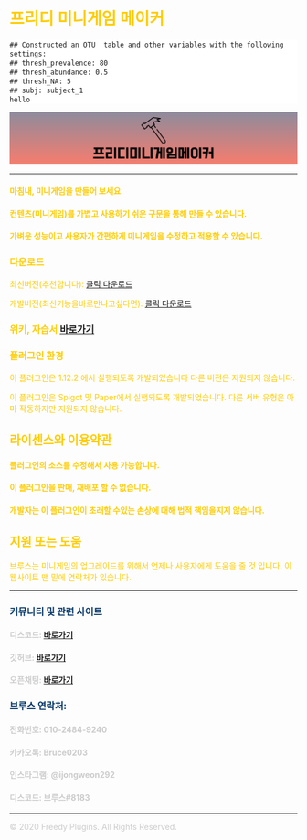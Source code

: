# <font color='#FFCC00'>프리디 미니게임 메이커</font>

<pre><span style="display:block; background-color:white"><code>## Constructed an OTU  table and other variables with the following settings:
## thresh_prevalence: 80
## thresh_abundance: 0.5
## thresh_NA: 5
## subj: subject_1
hello
</code></span></pre>

![image](FreedyMinigameMaker.png)

***

#### <font color='#FFCC00'>마침내, 미니게임을 만들어 보세요</font>

#### <font color='#FFCC00'>컨텐츠(미니게임)를 가볍고 사용하기 쉬운 구문을 통해 만들 수 있습니다.</font>

#### <font color='#FFCC00'>가벼운 성능이고 사용자가 간편하게 미니게임을 수정하고 적용할 수 있습니다.</font>

### <font color='#FFCC00'>다운로드</font>
<font color='#FFCC00'>최신버전(추천합니다):</font> [클릭 다운로드](https://github.com/FreedyPlugins/FreedyMinigameMaker/releases/latest/download/FreedyMinigameMaker.jar)

<font color='#FFCC00'>개발버전(최신기능을바로만나고싶다면):</font> [클릭 다운로드](https://github.com/FreedyPlugins/FreedyMinigameMaker/raw/master/FreedyMinigameMaker.jar)

### <font color='#FFCC00'>위키, 자습서</font> [바로가기](./FreedyMinigameMakerWiki)

### <font color='#FFCC00'>플러그인 환경</font>

<font color='#FFCC00'>이 플러그인은 1.12.2 에서 실행되도록 개발되었습니다 다른 버전은 지원되지 않습니다.</font>  

<font color='#FFCC00'>이 플러그인은 Spigot 및 Paper에서 실행되도록 개발되었습니다. 다른 서버 유형은 아마 작동하지만 지원되지 않습니다.</font>  

## <font color='#FFCC00'>라이센스와 이용약관</font>

#### <font color='#FFCC00'>플러그인의 소스를 수정해서 사용 가능합니다.</font>

#### <font color='#FFCC00'>이 플러그인을 판매, 재배포 할 수 없습니다.</font>

#### <font color='#FFCC00'>개발자는 이 플러그인이 초래할 수있는 손상에 대해 법적 책임을지지 않습니다.</font>

## <font color='#FFCC00'>지원 또는 도움</font>
<font color='#FFCC00'>브루스는 미니게임의 업그레이드를 위해서 언제나 사용자에게 도움을 줄 것 입니다. 이 웹사이트 맨 밑에 연락처가 있습니다.</font>

***

### <font color='#003366'>커뮤니티 및 관련 사이트</font>

#### <font color='#CCCCCC'>디스코드: </font> [바로가기](https://discord.gg/xej5Ut3)
#### <font color='#CCCCCC'>깃허브: </font> [바로가기](https://github.com/FreedyPlugins)
#### <font color='#CCCCCC'>오픈채팅: </font> [바로가기](https://open.kakao.com/o/gzol3Qeb)  


### <font color='#003366'>브루스 연락처:</font>  

#### <font color='#CCCCCC'>전화번호: 010-2484-9240</font>  
#### <font color='#CCCCCC'>카카오톡: Bruce0203</font>  
#### <font color='#CCCCCC'>인스타그램: @ijongweon292</font>  
#### <font color='#CCCCCC'>디스코드: 브루스#8183</font>  

***

<font color='#CCCCCC'>© 2020 Freedy Plugins. All Rights Reserved.</font>
